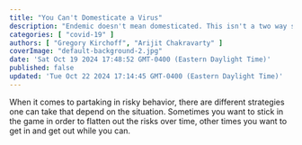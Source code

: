```yaml
---
title: "You Can't Domesticate a Virus"
description: "Endemic doesn't mean domesticated. This isn't a two way street and we don't want to play by a virus' terms."
categories: [ "covid-19" ]
authors: [ "Gregory Kirchoff", "Arijit Chakravarty" ]
coverImage: "default-background-2.jpg"
date: 'Sat Oct 19 2024 17:48:52 GMT-0400 (Eastern Daylight Time)'
published: false
updated: 'Tue Oct 22 2024 17:14:45 GMT-0400 (Eastern Daylight Time)'
---
```

<script> // usables
	import RecipeCard from '$lib/components/usables/RecipeCard/RecipeCard.svelte';

import CrisisPredictions from '$lib/components/internal/projects/CrisisPredictions/CrisisPredictions.svelte';

</script>

<CrisisPredictions />

When it comes to partaking in risky behavior, there are different strategies one can take that depend on the situation. Sometimes you want to stick in the game in order to flatten out the risks over time, other times you want to get in and get out while you can.
